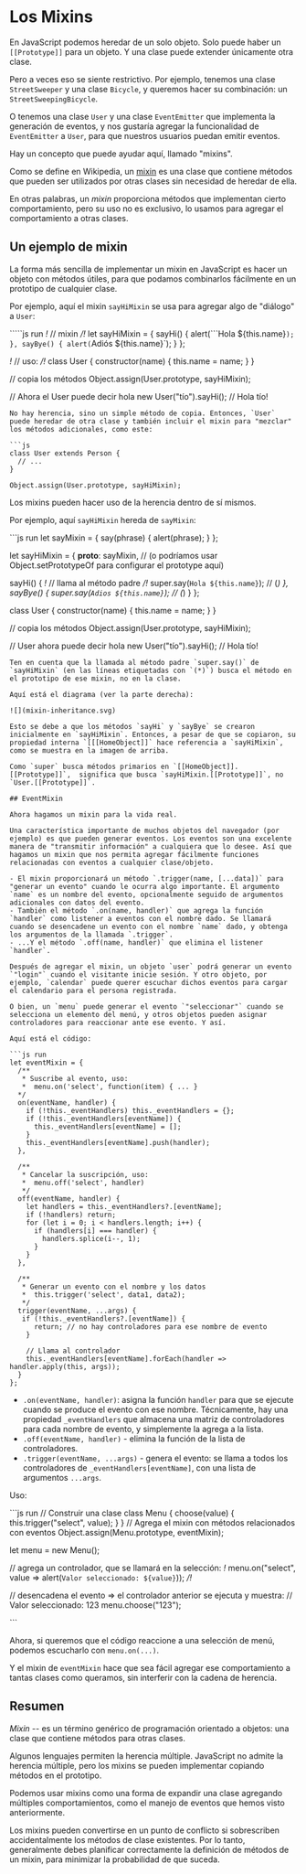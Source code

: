 # Los Mixins

En JavaScript podemos heredar de un solo objeto. Solo puede haber un `[[Prototype]]` para un objeto. Y una clase puede extender únicamente otra clase.

Pero a veces eso se siente restrictivo. Por ejemplo, tenemos una clase `StreetSweeper` y una clase `Bicycle`, y queremos hacer su combinación: un `StreetSweepingBicycle`.

O tenemos una clase `User` y una clase `EventEmitter` que implementa la generación de eventos, y nos gustaría agregar la funcionalidad de `EventEmitter` a `User`, para que nuestros usuarios puedan emitir eventos.

Hay un concepto que puede ayudar aquí, llamado "mixins".

Como se define en Wikipedia, un [mixin](https://es.wikipedia.org/wiki/Mixin) es una clase que contiene métodos que pueden ser utilizados por otras clases sin necesidad de heredar de ella.

En otras palabras, un _mixin_ proporciona métodos que implementan cierto comportamiento, pero su uso no es exclusivo, lo usamos para agregar el comportamiento a otras clases.

## Un ejemplo de mixin

La forma más sencilla de implementar un mixin en JavaScript es hacer un objeto con métodos útiles, para que podamos combinarlos fácilmente en un prototipo de cualquier clase.

Por ejemplo, aquí el mixin `sayHiMixin` se usa para agregar algo de "diálogo" a `User`:

`````js run *!* // mixin */!* let sayHiMixin = { sayHi() { alert(```Hola ${this.name}`); }, sayBye() { alert(`Adiós ${this.name}\`\); } };

_!_ // uso: _/!_ class User { constructor\(name\) { this.name = name; } }

// copia los métodos Object.assign\(User.prototype, sayHiMixin\);

// Ahora el User puede decir hola new User\("tío"\).sayHi\(\); // Hola tío!

```text
No hay herencia, sino un simple método de copia. Entonces, `User` puede heredar de otra clase y también incluir el mixin para "mezclar" los métodos adicionales, como este:

```js
class User extends Person {
  // ...
}

Object.assign(User.prototype, sayHiMixin);
```

Los mixins pueden hacer uso de la herencia dentro de sí mismos.

Por ejemplo, aquí `sayHiMixin` hereda de `sayMixin`:

\`\`\`js run let sayMixin = { say\(phrase\) { alert\(phrase\); } };

let sayHiMixin = { **proto**: sayMixin, // \(o podríamos usar Object.setPrototypeOf para configurar el prototype aquí\)

sayHi\(\) { _!_ // llama al método padre _/!_ super.say\(`Hola ${this.name}`\); // \(_\) }, sayBye\(\) { super.say\(`Adios ${this.name}`\); // \(_\) } };

class User { constructor\(name\) { this.name = name; } }

// copia los métodos Object.assign\(User.prototype, sayHiMixin\);

// User ahora puede decir hola new User\("tío"\).sayHi\(\); // Hola tío!

```text
Ten en cuenta que la llamada al método padre `super.say()` de `sayHiMixin` (en las líneas etiquetadas con `(*)`) busca el método en el prototipo de ese mixin, no en la clase.

Aquí está el diagrama (ver la parte derecha):

![](mixin-inheritance.svg)

Esto se debe a que los métodos `sayHi` y `sayBye` se crearon inicialmente en `sayHiMixin`. Entonces, a pesar de que se copiaron, su propiedad interna `[[[HomeObject]]` hace referencia a `sayHiMixin`, como se muestra en la imagen de arriba.

Como `super` busca métodos primarios en `[[HomeObject]].[[Prototype]]`,  significa que busca `sayHiMixin.[[Prototype]]`, no `User.[[Prototype]]`.

## EventMixin

Ahora hagamos un mixin para la vida real.

Una característica importante de muchos objetos del navegador (por ejemplo) es que pueden generar eventos. Los eventos son una excelente manera de "transmitir información" a cualquiera que lo desee. Así que hagamos un mixin que nos permita agregar fácilmente funciones relacionadas con eventos a cualquier clase/objeto.

- El mixin proporcionará un método `.trigger(name, [...data])` para "generar un evento" cuando le ocurra algo importante. El argumento `name` es un nombre del evento, opcionalmente seguido de argumentos adicionales con datos del evento.
- También el método `.on(name, handler)` que agrega la función `handler` como listener a eventos con el nombre dado. Se llamará cuando se desencadene un evento con el nombre `name` dado, y obtenga los argumentos de la llamada `.trigger`.
- ...Y el método `.off(name, handler)` que elimina el listener `handler`.

Después de agregar el mixin, un objeto `user` podrá generar un evento `"login"` cuando el visitante inicie sesión. Y otro objeto, por ejemplo, `calendar` puede querer escuchar dichos eventos para cargar el calendario para el persona registrada.

O bien, un `menu` puede generar el evento `"seleccionar"` cuando se selecciona un elemento del menú, y otros objetos pueden asignar controladores para reaccionar ante ese evento. Y así.

Aquí está el código:

```js run
let eventMixin = {
  /**
   * Suscribe al evento, uso:
   *  menu.on('select', function(item) { ... }
  */
  on(eventName, handler) {
    if (!this._eventHandlers) this._eventHandlers = {};
    if (!this._eventHandlers[eventName]) {
      this._eventHandlers[eventName] = [];
    }
    this._eventHandlers[eventName].push(handler);
  },

  /**
   * Cancelar la suscripción, uso:
   *  menu.off('select', handler)
   */
  off(eventName, handler) {
    let handlers = this._eventHandlers?.[eventName];
    if (!handlers) return;
    for (let i = 0; i < handlers.length; i++) {
      if (handlers[i] === handler) {
        handlers.splice(i--, 1);
      }
    }
  },

  /**
   * Generar un evento con el nombre y los datos
   *  this.trigger('select', data1, data2);
   */
  trigger(eventName, ...args) {
   if (!this._eventHandlers?.[eventName]) {
      return; // no hay controladores para ese nombre de evento
    }

    // Llama al controlador
    this._eventHandlers[eventName].forEach(handler => handler.apply(this, args));
  }
};
```

* `.on(eventName, handler)`: asigna la función `handler` para que se ejecute cuando se produce el evento con ese nombre. Técnicamente, hay una propiedad `_eventHandlers` que almacena una matriz de controladores para cada nombre de evento, y simplemente la agrega a la lista.
* `.off(eventName, handler)` - elimina la función de la lista de controladores.
* `.trigger(eventName, ...args)` - genera el evento: se llama a todos los controladores de `_eventHandlers[eventName]`, con una lista de argumentos `...args`.

Uso:

\`\`\`js run // Construir una clase class Menu { choose\(value\) { this.trigger\("select", value\); } } // Agrega el mixin con métodos relacionados con eventos Object.assign\(Menu.prototype, eventMixin\);

let menu = new Menu\(\);

// agrega un controlador, que se llamará en la selección: _!_ menu.on\("select", value =&gt; alert\(`Valor seleccionado: ${value}`\)\); _/!_

// desencadena el evento =&gt; el controlador anterior se ejecuta y muestra: // Valor seleccionado: 123 menu.choose\("123"\);

\`\`\`

Ahora, si queremos que el código reaccione a una selección de menú, podemos escucharlo con `menu.on(...)`.

Y el mixin de `eventMixin` hace que sea fácil agregar ese comportamiento a tantas clases como queramos, sin interferir con la cadena de herencia.

## Resumen

_Mixin_ -- es un término genérico de programación orientado a objetos: una clase que contiene métodos para otras clases.

Algunos lenguajes permiten la herencia múltiple. JavaScript no admite la herencia múltiple, pero los mixins se pueden implementar copiando métodos en el prototipo.

Podemos usar mixins como una forma de expandir una clase agregando múltiples comportamientos, como el manejo de eventos que hemos visto anteriormente.

Los mixins pueden convertirse en un punto de conflicto si sobrescriben accidentalmente los métodos de clase existentes. Por lo tanto, generalmente debes planificar correctamente la definición de métodos de un mixin, para minimizar la probabilidad de que suceda.

